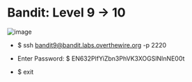 # Bandit: Level 9 -> 10

![image](https://github.com/zkbyqd/Write-ups/assets/90260119/99172959-27be-4081-913b-8b90cba9bebf)

- $ ssh bandit9@bandit.labs.overthewire.org -p 2220
  
- Enter Password: $ EN632PlfYiZbn3PhVK3XOGSlNInNE00t


- $ exit
